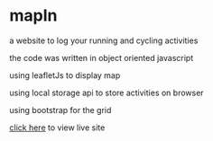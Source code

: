 # mapIn

a website to log your running and cycling activities

the code was written in object oriented javascript

using leafletJs to display map

using local storage api to store activities on browser

using bootstrap for the grid


[click here](https://mapin.vercel.app) to view live site
